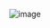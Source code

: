 ![image](https://github.com/Bluscream/unity-editor-scripts/assets/3318223/20f7952b-7cf5-43fa-a297-3059f7b4b45c)

